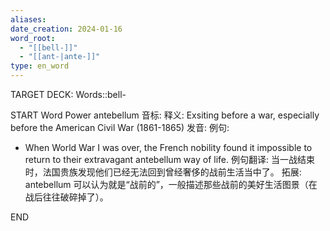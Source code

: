 ```yaml
---
aliases: 
date_creation: 2024-01-16
word_root:
  - "[[bell-]]"
  - "[[ant-|ante-]]"
type: en_word
---
```

TARGET DECK: Words::bell-

START
Word Power
antebellum
音标: 
释义:
Exsiting before a war, especially before the American Civil War (1861-1865)
发音:
例句:
- When World War I was over, the French nobility found it impossible to return to their extravagant antebellum way of life.
例句翻译:
当一战结束时，法国贵族发现他们已经无法回到曾经奢侈的战前生活当中了。
拓展:
antebellum 可以认为就是“战前的”，一般描述那些战前的美好生活图景（在战后往往破碎掉了）。
<!--ID: 1705378142688-->
END